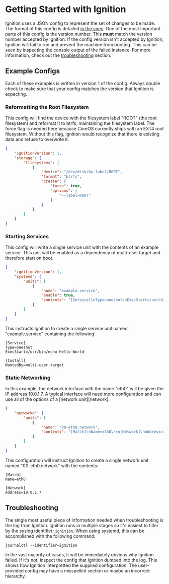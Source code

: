 # Getting Started with Ignition #

Ignition uses a JSON config to represent the set of changes to be made. The
format of this config is detailed [in the spec][config spec]. One of the most
important parts of this config is the version number. This **must** match the
version number accepted by Ignition. If the config version isn't accepted by
Ignition, Ignition will fail to run and prevent the machine from booting. This
can be seen by inspecting the console output of the failed instance. For more
information, check out the [troubleshooting](#troubleshooting) section.

[config spec]: configuration.md

## Example Configs ##

Each of these examples is written in version 1 of the config. Always double
check to make sure that your config matches the version that Ignition is
expecting.

### Reformatting the Root Filesystem ###

This config will find the device with the filesystem label "ROOT" (the root
filesystem) and reformat it to btrfs, maintaining the filesystem label. The
force flag is needed here because CoreOS currently ships with an EXT4 root
filesystem. Without this flag, Ignition would recognize that there is existing
data and refuse to overwrite it.

```json
{
	"ignitionVersion": 1,
	"storage": {
		"filesystems": [
			{
				"device": "/dev/disk/by-label/ROOT",
				"format": "btrfs",
				"create": {
					"force": true,
					"options": [
						"--label=ROOT"
					]
				}
			}
		]
	}
}
```

### Starting Services ###

This config will write a single service unit with the contents of an example
service. This unit will be enabled as a dependency of multi-user.target and
therefore start on boot.

```json
{
	"ignitionVersion": 1,
	"systemd": {
		"units": [
			{
				"name": "example.service",
				"enable": true,
				"contents": "[Service]\nType=oneshot\nExecStart=/usr/bin/echo Hello World\n\n[Install]\nWantedBy=multi-user.target"
			}
		]
	}
}
```

This instructs Ignition to create a single service unit named "example.service"
containing the following:

```
[Service]
Type=oneshot
ExecStart=/usr/bin/echo Hello World

[Install]
WantedBy=multi-user.target
```

### Static Networking ###

In this example, the network interface with the name "eth0" will be given the
IP address 10.0.1.7. A typical interface will need more configuration and can
use all of the options of a [network unit][network].

```json
{
	"networkd": {
		"units": [
			{
				"name": "00-eth0.network",
				"contents": "[Match]\nName=eth0\n\n[Network]\nAddress=10.0.1.7"
			}
		]
	}
}
```

This configuration will instruct Ignition to create a single network unit named
"00-eth0.network" with the contents:

```
[Match]
Name=eth0

[Network]
Address=10.0.1.7
```

## Troubleshooting ##

The single most useful piece of information needed when troubleshooting is the
log from Ignition. Ignition runs in multiple stages so it's easiest to filter
by the syslog identifier: `ignition`. When using systemd, this can be
accomplished with the following command:

```
journalctl --identifier=ignition
```

In the vast majority of cases, it will be immediately obvious why Ignition
failed. If it's not, inspect the config that Ignition dumped into the log. This
shows how Ignition interpretted the supplied configuration. The user-provided
config may have a misspelled section or maybe an incorrect hierarchy.

